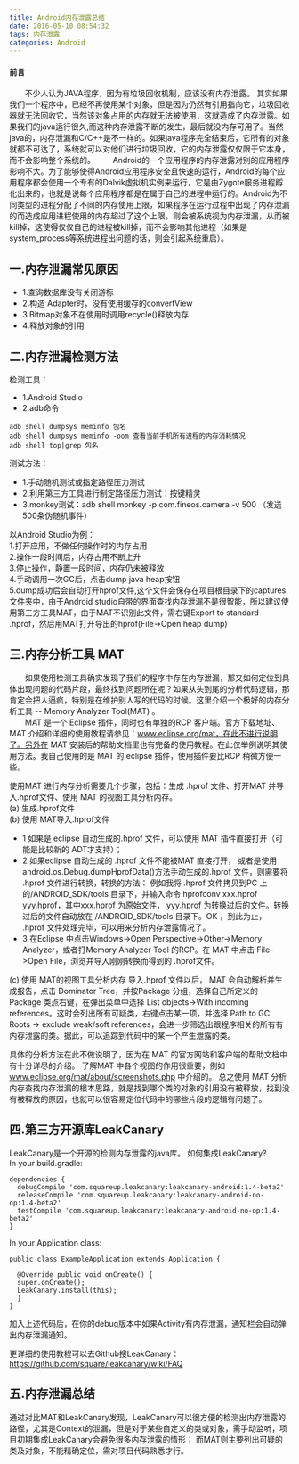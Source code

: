 ```yaml
---
title: Android内存泄露总结
date: 2016-05-10 08:54:32
tags: 内存泄露
categories: Android
---
```


#### 前言
　　不少人认为JAVA程序，因为有垃圾回收机制，应该没有内存泄露。
其实如果我们一个程序中，已经不再使用某个对象，但是因为仍然有引用指向它，垃圾回收器就无法回收它，当然该对象占用的内存就无法被使用，这就造成了内存泄露。如果我们的java运行很久,而这种内存泄露不断的发生，最后就没内存可用了。当然java的，内存泄漏和C/C++是不一样的。如果java程序完全结束后，它所有的对象就都不可达了，系统就可以对他们进行垃圾回收，它的内存泄露仅仅限于它本身，而不会影响整个系统的。<!-- more -->
　　Android的一个应用程序的内存泄露对别的应用程序影响不大。为了能够使得Android应用程序安全且快速的运行，Android的每个应用程序都会使用一个专有的Dalvik虚拟机实例来运行，它是由Zygote服务进程孵化出来的，也就是说每个应用程序都是在属于自己的进程中运行的。Android为不同类型的进程分配了不同的内存使用上限，如果程序在运行过程中出现了内存泄漏的而造成应用进程使用的内存超过了这个上限，则会被系统视为内存泄漏，从而被kill掉，这使得仅仅自己的进程被kill掉，而不会影响其他进程（如果是system_process等系统进程出问题的话，则会引起系统重启）。
## 一.内存泄漏常见原因
* 1.查询数据库没有关闭游标
* 2.构造 Adapter时，没有使用缓存的convertView
* 3.Bitmap对象不在使用时调用recycle()释放内存
* 4.释放对象的引用

## 二.内存泄漏检测方法
检测工具：
* 1.Android Studio
* 2.adb命令
```
adb shell dumpsys meminfo 包名
adb shell dumpsys meminfo -oom 查看当前手机所有进程的内存消耗情况
adb shell top|grep 包名
```

测试方法：
* 1.手动随机测试或指定路径压力测试    
* 2.利用第三方工具进行制定路径压力测试：按键精灵  
* 3.monkey测试：adb shell monkey -p com.fineos.camera -v 500  （发送500条伪随机事件）

以Android Studio为例：  
1.打开应用，不做任何操作时的内存占用  
2.操作一段时间后，内存占用不断上升  
3.停止操作，静置一段时间，内存仍未被释放  
4.手动调用一次GC后，点击dump java heap按钮  
5.dump成功后会自动打开hprof文件,这个文件会保存在项目根目录下的captures文件夹中，由于Android studio自带的界面查找内存泄漏不是很智能，所以建议使用第三方工具MAT，由于MAT不识别此文件，需右键Export to standard .hprof，然后用MAT打开导出的hprof(File->Open heap dump)

## 三.内存分析工具 MAT
　　如果使用检测工具确实发现了我们的程序中存在内存泄漏，那又如何定位到具体出现问题的代码片段，最终找到问题所在呢？如果从头到尾的分析代码逻辑，那肯定会把人逼疯，特别是在维护别人写的代码的时候。这里介绍一个极好的内存分析工具 -- Memory Analyzer Tool(MAT) 。  
　　MAT 是一个 Eclipse 插件，同时也有单独的RCP 客户端。官方下载地址、 MAT 介绍和详细的使用教程请参见：www.eclipse.org/mat，在此不进行说明了。另外在 MAT 安装后的帮助文档里也有完备的使用教程。在此仅举例说明其使用方法。我自己使用的是 MAT 的 eclipse 插件，使用插件要比RCP 稍微方便一些。  

使用MAT 进行内存分析需要几个步骤，包括：生成 .hprof 文件、打开MAT 并导入.hprof文件、使用 MAT 的视图工具分析内存。  
(a) 生成.hprof文件  
(b) 使用 MAT导入.hprof文件  
* 1 如果是 eclipse 自动生成的.hprof 文件，可以使用 MAT 插件直接打开（可能是比较新的 ADT才支持）；
* 2 如果eclipse 自动生成的 .hprof 文件不能被MAT 直接打开， 或者是使用 android.os.Debug.dumpHprofData()方法手动生成的.hprof 文件，则需要将 .hprof 文件进行转换，转换的方法：
例如我将 .hprof 文件拷贝到PC 上的/ANDROID_SDK/tools 目录下，并输入命令 hprofconv xxx.hprof yyy.hprof，其中xxx.hprof 为原始文件， yyy.hprof 为转换过后的文件。转换过后的文件自动放在 /ANDROID_SDK/tools 目录下。OK ，到此为止， .hprof 文件处理完毕，可以用来分析内存泄露情况了。
* 3 在Eclipse 中点击Windows->Open Perspective->Other->Memory Analyzer，或者打Memory Analyzer Tool 的RCP。在 MAT 中点击 File->Open File，浏览并导入刚刚转换而得到的 .hprof文件。  

(c) 使用 MAT的视图工具分析内存
导入.hprof 文件以后， MAT 会自动解析并生成报告，点击 Dominator Tree，并按Package 分组，选择自己所定义的 Package 类点右键，在弹出菜单中选择 List objects->With incoming
references。这时会列出所有可疑类，右键点击某一项，并选择 Path to GC Roots -> exclude weak/soft references，会进一步筛选出跟程序相关的所有有内存泄露的类。据此，可以追踪到代码中的某一个产生泄露的类。  

具体的分析方法在此不做说明了，因为在 MAT 的官方网站和客户端的帮助文档中有十分详尽的介绍。
了解MAT 中各个视图的作用很重要，例如 www.eclipse.org/mat/about/screenshots.php 中介绍的。
总之使用 MAT 分析内存查找内存泄漏的根本思路，就是找到哪个类的对象的引用没有被释放，找到没有被释放的原因，也就可以很容易定位代码中的哪些片段的逻辑有问题了。

## 四.第三方开源库LeakCanary
LeakCanary是一个开源的检测内存泄露的java库。
如何集成LeakCanary?  
In your build.gradle:
```
dependencies {
  debugCompile 'com.squareup.leakcanary:leakcanary-android:1.4-beta2'
  releaseCompile 'com.squareup.leakcanary:leakcanary-android-no-op:1.4-beta2'
  testCompile 'com.squareup.leakcanary:leakcanary-android-no-op:1.4-beta2'
}
```

In your Application class:
```
public class ExampleApplication extends Application {

  @Override public void onCreate() {
  super.onCreate();
  LeakCanary.install(this);
  }
}
```

加入上述代码后，在你的debug版本中如果Activity有内存泄漏，通知栏会自动弹出内存泄漏通知。

更详细的使用教程可以去Github搜LeakCanary：https://github.com/square/leakcanary/wiki/FAQ

## 五.内存泄漏总结
通过对比MAT和LeakCanary发现，LeakCanary可以很方便的检测出内存泄露的路径，尤其是Context的泄漏，但是对于某些自定义的类或对象，需手动监听，项目初期集成LeakCanary会避免很多内存泄露的情形；
而MAT则主要列出可疑的类及对象，不能精确定位，需对项目代码熟悉才行。
